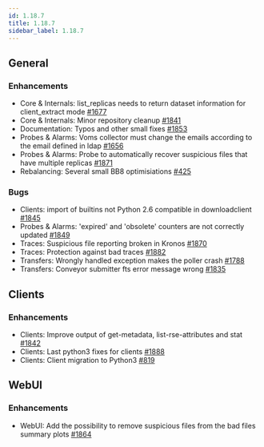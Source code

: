 ```yaml
---
id: 1.18.7
title: 1.18.7
sidebar_label: 1.18.7
---
```


## General

### Enhancements

-   Core & Internals: list_replicas needs to return dataset information
    for client_extract mode
    [\#1677](https://github.com/rucio/rucio/issues/1677)
-   Core & Internals: Minor repository cleanup
    [\#1841](https://github.com/rucio/rucio/issues/1841)
-   Documentation: Typos and other small fixes
    [\#1853](https://github.com/rucio/rucio/issues/1853)
-   Probes & Alarms: Voms collector must change the emails according to
    the email defined in ldap
    [\#1656](https://github.com/rucio/rucio/issues/1656)
-   Probes & Alarms: Probe to automatically recover suspicious files
    that have multiple replicas
    [\#1871](https://github.com/rucio/rucio/issues/1871)
-   Rebalancing: Several small BB8 optimisiations
    [\#425](https://github.com/rucio/rucio/issues/425)

### Bugs

-   Clients: import of builtins not Python 2.6 compatible in
    downloadclient [\#1845](https://github.com/rucio/rucio/issues/1845)
-   Probes & Alarms: 'expired' and 'obsolete' counters are not correctly
    updated [\#1849](https://github.com/rucio/rucio/issues/1849)
-   Traces: Suspicious file reporting broken in Kronos
    [\#1870](https://github.com/rucio/rucio/issues/1870)
-   Traces: Protection against bad traces
    [\#1882](https://github.com/rucio/rucio/issues/1882)
-   Transfers: Wrongly handled exception makes the poller crash
    [\#1788](https://github.com/rucio/rucio/issues/1788)
-   Transfers: Conveyor submitter fts error message wrong
    [\#1835](https://github.com/rucio/rucio/issues/1835)

## Clients

### Enhancements

-   Clients: Improve output of get-metadata, list-rse-attributes and
    stat [\#1842](https://github.com/rucio/rucio/issues/1842)
-   Clients: Last python3 fixes for clients
    [\#1888](https://github.com/rucio/rucio/issues/1888)
-   Clients: Client migration to Python3
    [\#819](https://github.com/rucio/rucio/issues/819)

## WebUI

### Enhancements

-   WebUI: Add the possibility to remove suspicious files from the bad
    files summary plots
    [\#1864](https://github.com/rucio/rucio/issues/1864)
